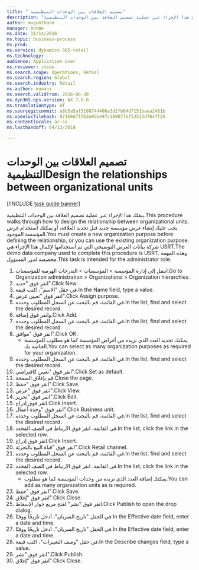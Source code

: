 ```yaml
--- 
title: " تصميم العلاقات بين الوحدات التنظيمية"
description: "ينقلك هذا الإجراء عبر عملية تصميم العلاقة بين الوحدات التنظيمية."
author: mugunthanm
manager: AnnBe
ms.date: 11/14/2016
ms.topic: business-process
ms.prod: 
ms.service: dynamics-365-retail
ms.technology: 
audience: Application User
ms.reviewer: josaw
ms.search.scope: Operations, Retail
ms.search.region: Global
ms.search.industry: Retail
ms.author: mumani
ms.search.validFrom: 2016-06-30
ms.dyn365.ops.version: AX 7.0.0
ms.translationtype: HT
ms.sourcegitcommit: a8b5a5af5108744406a3d2fb84d7151baea2481b
ms.openlocfilehash: 07168d71f62e8bbe97c189077bf53513d784ff26
ms.contentlocale: ar-sa
ms.lasthandoff: 04/13/2018

---
```

# <a name="design-the-relationships-between-organizational-units"></a><span data-ttu-id="d9513-103"> تصميم العلاقات بين الوحدات التنظيمية</span><span class="sxs-lookup"><span data-stu-id="d9513-103">Design the relationships between organizational units</span></span>

[!INCLUDE [task guide banner](../includes/task-guide-banner.md)]

<span data-ttu-id="d9513-104">ينقلك هذا الإجراء عبر عملية تصميم العلاقة بين الوحدات التنظيمية.</span><span class="sxs-lookup"><span data-stu-id="d9513-104">This procedure walks through how to design the relationship between organizational units.</span></span> <span data-ttu-id="d9513-105">يجب عليك إنشاء غرض مؤسسة جديد قبل تحديد العلاقة، أو يمكنك استخدام غرض المؤسسة الموجود.</span><span class="sxs-lookup"><span data-stu-id="d9513-105">You must create a new organization purpose before defining the relationship, or you can use the existing organization purpose.</span></span> <span data-ttu-id="d9513-106">شركة بيانات العرض التوضيحي التي تم استخدامها لإكمال هذا الإجراء هي USRT.</span><span class="sxs-lookup"><span data-stu-id="d9513-106">The demo data company used to complete this procedure is USRT.</span></span> <span data-ttu-id="d9513-107">وهذه المهمة مخصصة لدور المسؤول.</span><span class="sxs-lookup"><span data-stu-id="d9513-107">This task is intended for the administrator role.</span></span>

1. <span data-ttu-id="d9513-108">انتقل إلى إدارة المؤسسة > المؤسسات > التدرجات الهرمية للمؤسسات.</span><span class="sxs-lookup"><span data-stu-id="d9513-108">Go to Organization administration > Organizations > Organization hierarchies.</span></span>
2. <span data-ttu-id="d9513-109">انقر فوق "جديد".</span><span class="sxs-lookup"><span data-stu-id="d9513-109">Click New.</span></span>
3. <span data-ttu-id="d9513-110">في حقل "الاسم"، اكتب قيمة.</span><span class="sxs-lookup"><span data-stu-id="d9513-110">In the Name field, type a value.</span></span>
4. <span data-ttu-id="d9513-111">انقر فوق "تعيين غرض".</span><span class="sxs-lookup"><span data-stu-id="d9513-111">Click Assign purpose.</span></span>
5. <span data-ttu-id="d9513-112">في القائمة، قم بالبحث عن السجل المطلوب وحدده.</span><span class="sxs-lookup"><span data-stu-id="d9513-112">In the list, find and select the desired record.</span></span>
6. <span data-ttu-id="d9513-113">وانقر فوق إضافة.</span><span class="sxs-lookup"><span data-stu-id="d9513-113">Click Add.</span></span>
7. <span data-ttu-id="d9513-114">في القائمة، قم بالبحث عن السجل المطلوب وحدده.</span><span class="sxs-lookup"><span data-stu-id="d9513-114">In the list, find and select the desired record.</span></span>
8. <span data-ttu-id="d9513-115">انقر فوق "موافق".</span><span class="sxs-lookup"><span data-stu-id="d9513-115">Click OK.</span></span>
    * <span data-ttu-id="d9513-116">يمكنك تحديد العدد الذي تريده من أغراض المؤسسة كما هو مطلوب للمؤسسة الخاصة بك.</span><span class="sxs-lookup"><span data-stu-id="d9513-116">You can select as many organization purposes as required for your organization.</span></span>  
9. <span data-ttu-id="d9513-117">في القائمة، قم بالبحث عن السجل المطلوب وحدده.</span><span class="sxs-lookup"><span data-stu-id="d9513-117">In the list, find and select the desired record.</span></span>
10. <span data-ttu-id="d9513-118">انقر فوق "تعيين كافتراضي‬".</span><span class="sxs-lookup"><span data-stu-id="d9513-118">Click Set as default.</span></span>
11. <span data-ttu-id="d9513-119">قم بإغلاق الصفحة.</span><span class="sxs-lookup"><span data-stu-id="d9513-119">Close the page.</span></span>
12. <span data-ttu-id="d9513-120">انقر فوق "حفظ".</span><span class="sxs-lookup"><span data-stu-id="d9513-120">Click Save.</span></span>
13. <span data-ttu-id="d9513-121">انقر فوق "عرض".</span><span class="sxs-lookup"><span data-stu-id="d9513-121">Click View.</span></span>
14. <span data-ttu-id="d9513-122">انقر فوق "تحرير".</span><span class="sxs-lookup"><span data-stu-id="d9513-122">Click Edit.</span></span>
15. <span data-ttu-id="d9513-123">انقر فوق إدراج.</span><span class="sxs-lookup"><span data-stu-id="d9513-123">Click Insert.</span></span>
16. <span data-ttu-id="d9513-124">انقر فوق "وحدة أعمال".</span><span class="sxs-lookup"><span data-stu-id="d9513-124">Click Business unit.</span></span>
17. <span data-ttu-id="d9513-125">في القائمة، قم بالبحث عن السجل المطلوب وحدده.</span><span class="sxs-lookup"><span data-stu-id="d9513-125">In the list, find and select the desired record.</span></span>
18. <span data-ttu-id="d9513-126">في القائمة، انقر فوق الارتباط في الصف المحدد.</span><span class="sxs-lookup"><span data-stu-id="d9513-126">In the list, click the link in the selected row.</span></span>
19. <span data-ttu-id="d9513-127">انقر فوق إدراج.</span><span class="sxs-lookup"><span data-stu-id="d9513-127">Click Insert.</span></span>
20. <span data-ttu-id="d9513-128">انقر فوق "قناة البيع بالتجزئة‬".</span><span class="sxs-lookup"><span data-stu-id="d9513-128">Click Retail channel.</span></span>
21. <span data-ttu-id="d9513-129">في القائمة، قم بالبحث عن السجل المطلوب وحدده.</span><span class="sxs-lookup"><span data-stu-id="d9513-129">In the list, find and select the desired record.</span></span>
22. <span data-ttu-id="d9513-130">في القائمة، انقر فوق الارتباط في الصف المحدد.</span><span class="sxs-lookup"><span data-stu-id="d9513-130">In the list, click the link in the selected row.</span></span>
    * <span data-ttu-id="d9513-131">يمكنك إضافة العدد الذي تريده من وحدات المؤسسة كما هو مطلوب.</span><span class="sxs-lookup"><span data-stu-id="d9513-131">You can add as many organization units as is required.</span></span>  
23. <span data-ttu-id="d9513-132">انقر فوق "حفظ".</span><span class="sxs-lookup"><span data-stu-id="d9513-132">Click Save.</span></span>
24. <span data-ttu-id="d9513-133">انقر فوق "إغلاق".</span><span class="sxs-lookup"><span data-stu-id="d9513-133">Click Close.</span></span>
25. <span data-ttu-id="d9513-134">انقر فوق "نشر" لفتح مربع حوار الإسقاط‬.</span><span class="sxs-lookup"><span data-stu-id="d9513-134">Click Publish to open the drop dialog.</span></span>
26. <span data-ttu-id="d9513-135">في الحقل "تاريخ السريان"، أدخل تاريخًا ووقتًا.</span><span class="sxs-lookup"><span data-stu-id="d9513-135">In the Effective date field, enter a date and time.</span></span>
27. <span data-ttu-id="d9513-136">في الحقل "تاريخ السريان"، أدخل تاريخًا ووقتًا.</span><span class="sxs-lookup"><span data-stu-id="d9513-136">In the Effective date field, enter a date and time.</span></span>
28. <span data-ttu-id="d9513-137">في حقل "وصف التغييرات‬"، اكتب قيمة.</span><span class="sxs-lookup"><span data-stu-id="d9513-137">In the Describe changes field, type a value.</span></span>
29. <span data-ttu-id="d9513-138">انقر فوق "نشر".</span><span class="sxs-lookup"><span data-stu-id="d9513-138">Click Publish.</span></span>
30. <span data-ttu-id="d9513-139">انقر فوق "إغلاق".</span><span class="sxs-lookup"><span data-stu-id="d9513-139">Click Close.</span></span>


